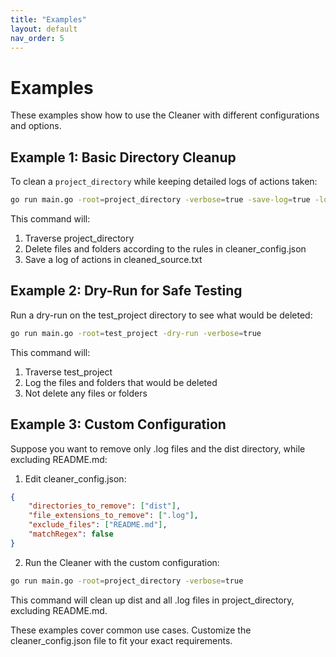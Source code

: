```yaml
---
title: "Examples"
layout: default
nav_order: 5  
---
```


# Examples

These examples show how to use the Cleaner with different configurations and options.

## Example 1: Basic Directory Cleanup

To clean a `project_directory` while keeping detailed logs of actions taken:

```bash
go run main.go -root=project_directory -verbose=true -save-log=true -log-format=text
```

This command will:

 1. Traverse project_directory
 2. Delete files and folders according to the rules in cleaner_config.json
 3. Save a log of actions in cleaned_source.txt

## Example 2: Dry-Run for Safe Testing

Run a dry-run on the test_project directory to see what would be deleted:

```bash
go run main.go -root=test_project -dry-run -verbose=true
```

This command will:

 1. Traverse test_project
 2. Log the files and folders that would be deleted
 3. Not delete any files or folders

## Example 3: Custom Configuration

Suppose you want to remove only .log files and the dist directory, while excluding README.md:

1. Edit cleaner_config.json:

```json
{
    "directories_to_remove": ["dist"],
    "file_extensions_to_remove": [".log"],
    "exclude_files": ["README.md"],
    "matchRegex": false
}
```

2. Run the Cleaner with the custom configuration:

```bash
go run main.go -root=project_directory -verbose=true
```

This command will clean up dist and all .log files in project_directory, excluding README.md.

These examples cover common use cases. Customize the cleaner_config.json file to fit your exact requirements.

